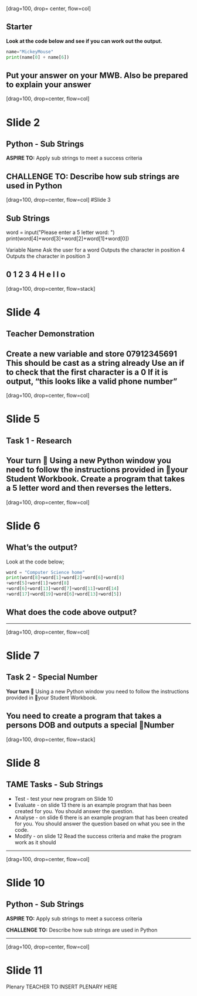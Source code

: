 [drag=100, drop= center, flow=col]
## Starter
**Look at the code below and see if you can work out the output.**
```python
name="MickeyMouse"
print(name[0] + name[6])
```
Put your answer on your MWB.
Also be prepared to explain your answer
---
[drag=100, drop=center, flow=col]
# Slide 2
## Python - Sub Strings
**ASPIRE TO:** Apply sub strings to meet a success criteria

**CHALLENGE TO:** Describe how sub strings are used in Python
---
[drag=100, drop=center, flow=col]
#Slide 3
## Sub Strings

word = input("Please enter a 5 letter word: ")
print(word[4]+word[3]+word[2]+word[1]+word[0])

Variable Name
Ask the user for a word
Outputs the character in position 4
Outputs the character in position 3

0
1
2
3
4
H
e
l
l
o
---
[drag=100, drop=center, flow=stack]
# Slide 4 
## Teacher Demonstration
Create a new variable and store 07912345691
This should be cast as a string already
Use an if to check that the first character is a 0
If it is output, “this looks like a valid phone number”
---
[drag=100, drop=center, flow=col]
# Slide 5
## Task 1 - Research 
**Your turn 🎉**
Using a new Python window you need to follow the instructions provided in your Student Workbook.
Create a program that takes a 5 letter word and then reverses the letters.
---
[drag=100, drop=center, flow=col]
# Slide 6
## What’s the output?
Look at the code below;
```python
word = "Computer Science home" 
print(word[8]+word[1]+word[2]+word[6]+word[8]
+word[5]+word[1]+word[8]
+word[6]+word[13]+word[7]+word[11]+word[14]
+word[17]+word[19]+word[6]+word[13]+word[5])
```

## What does the code above output?

---
[drag=100, drop=center, flow=col]
# Slide 7
## Task 2 - Special Number
**Your turn 🎉**
Using a new Python window you need to follow the instructions provided in your Student Workbook.

You need to create a program that takes a persons DOB and outputs a special Number
---
[drag=100, drop=center, flow=stack]
# Slide 8
## TAME Tasks - Sub Strings
- Test - test your new program on Slide 10
- Evaluate - on slide 13 there is an example program that has been created for you. You should answer the question.
- Analyse - on slide 6 there is an example program that has been created for you. You should answer the question based on what you see in the code.
- Modify - on slide 12 Read the success criteria and make the program work as it should
---
[drag=100, drop=center, flow=col]
# Slide 10
## Python - Sub Strings
**ASPIRE TO:** Apply sub strings to meet a success criteria

**CHALLENGE TO:** Describe how sub strings are used in Python

---
[drag=100, drop=center, flow=col]
# Slide 11
Plenary
TEACHER TO INSERT PLENARY HERE

